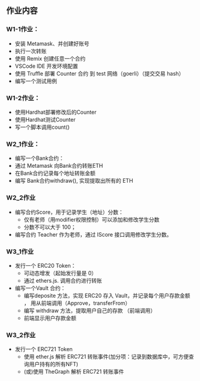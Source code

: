 ## 作业内容
### W1-1作业：
* 安装 Metamask、并创建好账号
* 执行一次转账
* 使用 Remix 创建任意一个合约
* VSCode IDE 开发环境配置
* 使用 Truffle 部署 Counter 合约 到 test 网络（goerli）（提交交易 hash）
* 编写一个测试用例  
### W1-2作业：
* 使用Hardhat部署修改后的Counter
* 使用Hardhat测试Counter
* 写一个脚本调用count()  
### W2_1作业：
* 编写⼀个Bank合约：
* 通过 Metamask 向Bank合约转账ETH
* 在Bank合约记录每个地址转账⾦额
* 编写 Bank合约withdraw(), 实现提取出所有的 ETH  
### W2_2作业
* 编写合约Score，⽤于记录学⽣（地址）分数：
   * 仅有⽼师（⽤modifier权限控制）可以添加和修改学⽣分数
   * 分数不可以⼤于 100； 
* 编写合约 Teacher 作为⽼师，通过 IScore 接⼝调⽤修改学⽣分数。  
### W3_1作业
* 发⾏⼀个 ERC20 Token： 
  * 可动态增发（起始发⾏量是 0） 
  * 通过 ethers.js. 调⽤合约进⾏转账
* 编写⼀个Vault 合约：
  * 编写deposite ⽅法，实现 ERC20 存⼊ Vault，并记录每个⽤户存款⾦额 ， ⽤从前端调⽤（Approve，transferFrom） 
  * 编写 withdraw ⽅法，提取⽤户⾃⼰的存款 （前端调⽤）
  * 前端显示⽤户存款⾦额  
### W3_2作业
* 发行一个 ERC721 Token
   * 使用 ether.js 解析 ERC721 转账事件(加分项：记录到数据库中，可方便查询用户持有的所有NFT)
   * (或)使用 TheGraph 解析 ERC721 转账事件